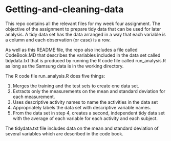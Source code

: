 # Getting-and-cleaning-data
This repo contains all the relevant files for my week four assignment. The objective of the assignment to prepare tidy data that can be used for later analysis. A tidy data set has the data arranged in a way that each variable is a column and each observation (or case) is a row.

As well as this README file, the repo also includes a file called CodeBook.MD that describes the variables included in the data set called tidydata.txt that is produced by running the R code file called run_analysis.R as long as the Samsung data is in the working directory. 

The R code file run_analysis.R does five things:
1. Merges the training and the test sets to create one data set.
2. Extracts only the measurements on the mean and standard deviation for each measurement.
3. Uses descriptive activity names to name the activities in the data set
4. Appropriately labels the data set with descriptive variable names.
5. From the data set in step 4, creates a second, independent tidy data set with the average of each variable for each activity and each subject.

The tidydata.txt file includes data on the mean and standard deviation of several variables which are described in the code book. 
